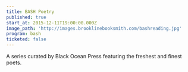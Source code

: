 ```yaml
---
title: BASH Poetry
published: true
start_at: 2015-12-11T19:00:00.000Z
image_path: 'http://images.brooklinebooksmith.com/bashreading.jpg'
program: bash
ticketed: false
---
```


A series curated by Black Ocean Press featuring the freshest and finest poets.